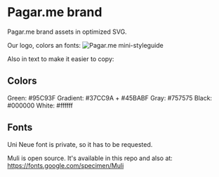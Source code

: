 # Pagar.me brand

Pagar.me brand assets in optimized SVG.

Our logo, colors an fonts:
	![Pagar.me mini-styleguide](https://raw.githubusercontent.com/pagarme/brand/master/Pagar.me%20mini%20styleguide.jpg)
  
  Also in text to make it easier to copy:
  
  ## Colors
  Green: #95C93F
  Gradient: #37CC9A + #45BABF
  Gray: #757575
  Black: #000000
  White: #ffffff
  
  ## Fonts
  Uni Neue font is private, so it has to be requested.
  
  Muli is open source. It's available in this repo and also at: https://fonts.google.com/specimen/Muli
